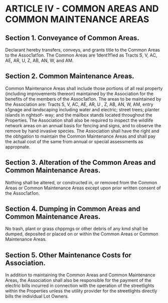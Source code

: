 # ARTICLE IV - COMMON AREAS AND COMMON MAINTENANCE AREAS

## Section 1. Conveyance of Common Areas.

Declarant hereby transfers,
conveys, and grants title to the Common Areas to the Assoc1at1on. The Common Areas are
1dent1f1ed as Tracts S, V, AC, AE, AR, U, Z, AB, AN, W, and AM.

## Section 2. Common Maintenance Areas.

Common Maintenance Areas shall
include those portions of all real property (including improvements thereon) maintained by
the Association for the benefits of the members of the Assoc1at1on. The areas to be
maintained by the Association are: Tracts S, V, AC, AE, AR, U , Z, AB, AN, W, AM, entry
s1gnage and landscaping including water and electric; street trees; planter islands in nghtsof-
way; and the mailbox stands located throughout the Properties. The Association shall
also be required to inspect the wildlife network areas on an annual basis for fencing and
signs, and to observe the remove by hand invasive species. The Association shall have the
right and the obhgation to maintain the Common Maintenance Areas and shall pay the actual
cost of the same from annual or special assessments as appropnate.

## Section 3. Alteration of the Common Areas and Common Maintenance Areas.

Nothing shall be altered, or constructed in, or removed from the Common Areas or
Common Maintenance Areas except upon prior written consent of the Assoc1at1on.

## Section 4. Dumping in Common Areas and Common Maintenance Areas.

No
trash, plant or grass chppmgs or other debris of any kmd shall be dumped, deposited or
placed on or within the Common Areas or Common Maintenance Areas.

## Section 5. Other Maintenance Costs for Association.

In addition to
maintaining the Common Areas and Common Maintenance Areas, the Association shall also
be responsible for the payment of the electric bills incurred in connection with the operation
of the streetlights within the Properties unless the utility provider for the streetlights directly
bills the individual Lot Owners.
